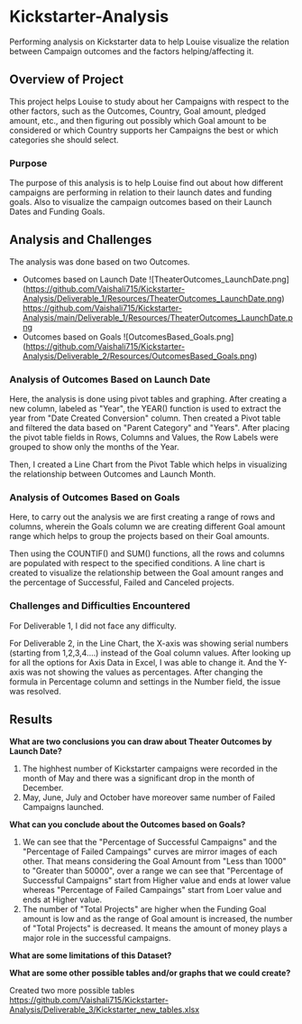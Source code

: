 # Kickstarter-Analysis 

Performing analysis on Kickstarter data to help Louise visualize the relation between Campaign outcomes and the factors helping/affecting it.
## Overview of Project
This project helps Louise to study about her Campaigns with respect to the other factors, such as the Outcomes, Country, Goal amount, pledged amount, etc., and then figuring out possibly which Goal amount to be considered or which Country supports her Campaigns the best or which categories she should select.
### Purpose
The purpose of this analysis is to help Louise find out about how different campaigns are performing in relation to their launch dates and funding goals. Also to visualize the campaign outcomes based on their Launch Dates and Funding Goals.
## Analysis and Challenges
The analysis was done based on two Outcomes.
* Outcomes based on Launch Date ![TheaterOutcomes_LaunchDate.png] (https://github.com/Vaishali715/Kickstarter-Analysis/Deliverable_1/Resources/TheaterOutcomes_LaunchDate.png)
https://github.com/Vaishali715/Kickstarter-Analysis/main/Deliverable_1/Resources/TheaterOutcomes_LaunchDate.png
* Outcomes based on Goals ![OutcomesBased_Goals.png] (https://github.com/Vaishali715/Kickstarter-Analysis/Deliverable_2/Resources/OutcomesBased_Goals.png)
### Analysis of Outcomes Based on Launch Date
Here, the analysis is done using pivot tables and graphing. After creating a new column, labeled as "Year", the YEAR() function is used to extract the year from "Date Created Conversion" column. Then created a Pivot table and filtered the data based on "Parent Category" and "Years". After placing the pivot table fields in Rows, Columns and Values, the Row Labels were grouped to show only the months of the Year.

Then, I created a Line Chart from the Pivot Table which helps in visualizing the relationship between Outcomes and Launch Month.
### Analysis of Outcomes Based on Goals
Here, to carry out the analysis we are first creating a range of rows and columns, wherein the Goals column we are creating different Goal amount range which helps to group the projects based on their Goal amounts.

Then using the COUNTIF() and SUM() functions, all the rows and columns are populated with respect to the specified conditions. A line chart is created to visualize the relationship between the Goal amount ranges and the percentage of Successful, Failed and Canceled projects.
### Challenges and Difficulties Encountered
For Deliverable 1, I did not face any difficulty.

For Deliverable 2, in the Line Chart, the X-axis was showing serial numbers (starting from 1,2,3,4....) instead of the Goal column values. After looking up for all the options for Axis Data in Excel, I was able to change it. And the Y-axis was not showing the values as percentages. After changing the formula in Percentage column and settings in the Number field, the issue was resolved.
## Results
**What are two conclusions you can draw about Theater Outcomes by Launch Date?**
1. The highhest number of Kickstarter campaigns were recorded in the month of May and there was a significant drop in the month of December.
2. May, June, July and October have moreover same number of Failed Campaigns launched.

**What can you conclude about the Outcomes based on Goals?**
1. We can see that the "Percentage of Successful Campaigns" and the "Percentage of Failed Campaings" curves are mirror images of each other. That means considering the Goal Amount from "Less than 1000" to "Greater than 50000", over a range we can see that "Percentage of Successful Campaigns" start from Higher value and ends at lower value whereas "Percentage of Failed Campaings" start from Loer value and ends at Higher value.
2. The number of "Total Projects" are higher when the Funding Goal amount is low and as the range of Goal amount is increased, the number of "Total Projects" is decreased. It means the amount of money plays a major role in the successful campaigns.

**What are some limitations of this Dataset?**

**What are some other possible tables and/or graphs that we could create?**

Created two more possible tables 
https://github.com/Vaishali715/Kickstarter-Analysis/Deliverable_3/Kickstarter_new_tables.xlsx
